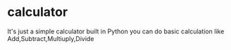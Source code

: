 # calculator
It's just a simple calculator built in Python you can do basic calculation like Add,Subtract,Multiuply,Divide

